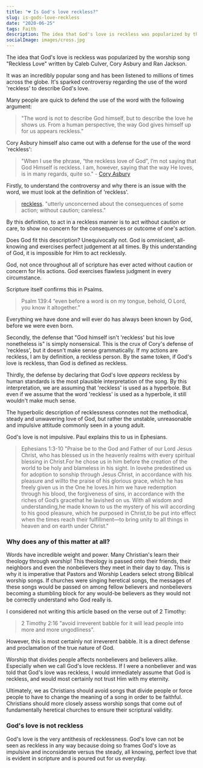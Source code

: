 ```yaml
---
title: "💔 Is God's love reckless?"
slug: is-gods-love-reckless
date: "2020-06-25"
tags: Faith
description: The idea that God's love is reckless was popularized by the worship song "Reckless Love" written by Caleb Culver, Cory Asbury and Ran Jackson. But is God's love actually reckless?
socialImage: images/cross.jpg
---
```


The idea that God's love is reckless was popularized by the worship song "Reckless Love" written by Caleb Culver, Cory Asbury and Ran Jackson.

It was an incredibly popular song and has been listened to millions of times across the globe. It's sparked controversy regarding the use of the word 'reckless' to describe God's love.

Many people are quick to defend the use of the word with the following argument:

> "The word is not to describe God himself, but to describe the love he shows us. From a human perspective, the way God gives himself up for us appears reckless."

Cory Asbury himself also came out with a defense for the use of the word 'reckless':

> "When I use the phrase, “the reckless love of God”, I’m not saying that God Himself is reckless. I am, however, saying that the way He loves, is in many regards, quite so." - [Cory Asbury](https://www.facebook.com/coryasburymusic/posts/many-have-asked-me-for-clarity-on-the-phrase-reckless-love-many-have-wondered-wh/10158977378510171/)

Firstly, to understand the controversy and why there is an issue with the word, we must look at the definition of 'reckless'.

> [reckless](https://www.dictionary.com/browse/reckless?s=t). "utterly unconcerned about the consequences of some action; without caution; careless."

By this definition, to act in a reckless manner is to act without caution or care, to show no concern for the consequences or outcome of one's action.

Does God fit this description? Unequivocally not. God is omniscient, all-knowing and exercises perfect judgement at all times. By this understanding of God, it is impossible for Him to act recklessly.

God, not once throughout all of scripture has ever acted without caution or concern for His actions. God exercises flawless judgment in every circumstance.

Scripture itself confirms this in Psalms.

> Psalm 139:4 “even before a word is on my tongue, behold, O Lord, you know it altogether.”

Everything we have done and will ever do has always been known by God, before we were even born.

Secondly, the defense that "God himself isn't 'reckless' but his love nonetheless is" is simply nonsensical. This is the crux of Cory's defense of 'reckless', but it doesn't make sense grammatically. If my actions are reckless, I am by definition, a reckless person. By the same token, if God's love is reckless, than God is defined as reckless.

Thirdly, the defense by declaring that God's love _appears_ reckless by human standards is the most plausible interpretation of the song. By this interpretation, we are assuming that 'reckless' is used as a hyperbole. But even if we assume that the word 'reckless' is used as a hyperbole, it still wouldn't make much sense.

The hyperbolic description of recklessness connotes not the methodical, steady and unwavering love of God, but rather the unstable, unreasonable and impulsive attitude commonly seen in a young adult.

God's love is not impulsive. Paul explains this to us in Ephesians.

> Ephesians 1:3-10 "Praise be to the God and Father of our Lord Jesus Christ, who has blessed us in the heavenly realms with every spiritual blessing in Christ.For he chose us in him before the creation of the world to be holy and blameless in his sight. In lovehe predestined us for adoption to sonship through Jesus Christ, in accordance with his pleasure and willto the praise of his glorious grace, which he has freely given us in the One he loves.In him we have redemption through his blood, the forgiveness of sins, in accordance with the riches of God’s gracethat he lavished on us. With all wisdom and understanding,he made known to us the mystery of his will according to his good pleasure, which he purposed in Christ,to be put into effect when the times reach their fulfillment—to bring unity to all things in heaven and on earth under Christ."

### Why does any of this matter at all?

Words have incredible weight and power. Many Christian's learn their theology through worship! This theology is passed onto their friends, their neighbors and even the nonbelievers they meet in their day to day. This is why it is imperative that Pastors and Worship Leaders select strong Biblical worship songs. If churches were singing heretical songs, the messages of these songs would be passed on among fellow believers and nonbelievers becoming a stumbling block for any would-be believers as they would not be correctly understand who God really is.

I considered not writing this article based on the verse out of 2 Timothy:

> 2 Timothy 2:16 "avoid irreverent babble for it will lead people into more and more ungodliness".

However, this is most certainly not irreverent babble. It is a direct defense and proclamation of the true nature of God.

Worship that divides people affects nonbelievers and believers alike. Especially when we call God's love reckless. If I were a nonbeliever and was told that God's love was reckless, I would immediately assume that God is reckless, and would most certainly not trust Him with my eternity.

Ultimately, we as Christians should avoid songs that divide people or force people to have to change the meaning of a song in order to be faithful. Christians should more closely assess worship songs that come out of fundamentally heretical churches to ensure their scriptural validity.

### God's love is not reckless

God's love is the very antithesis of recklessness. God's love can not be seen as reckless in any way because doing so frames God's love as impulsive and inconsiderate versus the steady, all knowing, perfect love that is evident in scripture and is poured out for us everyday.
